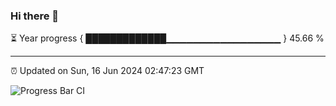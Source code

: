 ### Hi there 👋

⏳ Year progress { █████████████▁▁▁▁▁▁▁▁▁▁▁▁▁▁▁▁▁ } 45.66 %

---

⏰ Updated on Sun, 16 Jun 2024 02:47:23 GMT

![Progress Bar CI](https://github.com/IshwaranRudhara/GIT-ACTION/workflows/Progress%20Bar%20CI/badge.svg)
